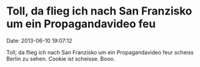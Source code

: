 Toll, da flieg ich nach San Franzisko um ein Propagandavideo feu
================================================================

Date: 2013-06-10 19:07:12

Toll, da flieg ich nach San Franzisko um ein Propagandavideo feur
scheiss Berlin zu sehen. Cookie ist scheisse. Booo.
